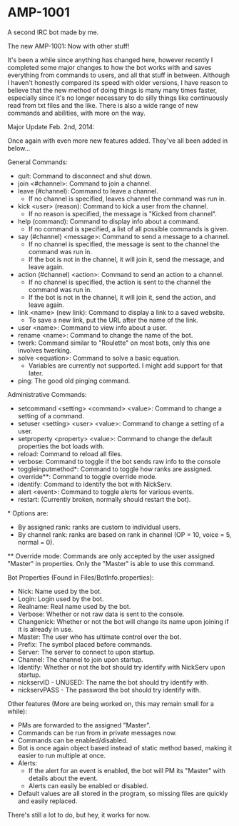 AMP-1001
========

A second IRC bot made by me.

The new AMP-1001: Now with other stuff!

It's been a while since anything has changed here, however recently I completed some major changes to how the bot works with and saves everything from commands to users, and all that stuff in between. Although I haven't honestly compared its speed with older versions, I have reason to believe that the new method of doing things is many many times faster, especially since it's no longer necessary to do silly things like continuously read from txt files and the like. There is also a wide range of new commands and abilities, with more on the way.

Major Update Feb. 2nd, 2014:

Once again with even more new features added. They've all been added in below...


General Commands:
- quit: Command to disconnect and shut down.
- join <#channel>: Command to join a channel.
- leave (#channel): Command to leave a channel. 
    - If no channel is specified, leaves channel the command was run in.
- kick \<user> (reason): Command to kick a user from the channel.
    - If no reason is specified, the message is "Kicked from channel".
- help (command): Command to display info about a command.
    - If no command is specified, a list of all possible commands is given.
- say (#channel) \<message>: Command to send a message to a channel.
    - If no channel is specified, the message is sent to the channel the command was run in.
    - If the bot is not in the channel, it will join it, send the message, and leave again.
- action (#channel) \<action>: Command to send an action to a channel.
    - If no channel is specified, the action is sent to the channel the command was run in.
    - If the bot is not in the channel, it will join it, send the action, and leave again.
- link \<name> (new link): Command to display a link to a saved website.
    - To save a new link, put the URL after the name of the link.
- user \<name>: Command to view info about a user.
- rename \<name>: Command to change the name of the bot.
- twerk: Command similar to "Roulette" on most bots, only this one involves twerking.
- solve \<equation>: Command to solve a basic equation.
    - Variables are currently not supported. I might add support for that later.
- ping: The good old pinging command.

Administrative Commands:
- setcommand \<setting> \<command> \<value>: Command to change a setting of a command.
- setuser \<setting> \<user> \<value>: Command to change a setting of a user.
- setproperty \<property> \<value>: Command to change the default properties the bot loads with.
- reload: Command to reload all files.
- verbose: Command to toggle if the bot sends raw info to the console
- toggleinputmethod*: Command to toggle how ranks are assigned.
- override**: Command to toggle override mode.
- identify: Command to identify the bot with NickServ.
- alert \<event>: Command to toggle alerts for various events.
- restart: (Currently broken, normally should restart the bot).

\* Options are:
- By assigned rank: ranks are custom to individual users.
- By channel rank: ranks are based on rank in channel (OP = 10, voice = 5, normal = 0).

** Override mode: Commands are only accepted by the user assigned "Master" in properties. Only the "Master" is able to use this command.

Bot Properties (Found in Files/BotInfo.properties):
- Nick: Name used by the bot.
- Login: Login used by the bot.
- Realname: Real name used by the bot.
- Verbose: Whether or not raw data is sent to the console.
- Changenick: Whether or not the bot will change its name upon joining if it is already in use.
- Master: The user who has ultimate control over the bot.
- Prefix: The symbol placed before commands.
- Server: The server to connect to upon startup.
- Channel: The channel to join upon startup.
- Identify: Whether or not the bot should try identify with NickServ upon startup.
- nickservID - UNUSED: The name the bot should try identify with.
- nickservPASS - The password the bot should try identify with.

Other features (More are being worked on, this may remain small for a while):
- PMs are forwarded to the assigned "Master".
- Commands can be run from in private messages now.
- Commands can be enabled/disabled.
- Bot is once again object based instead of static method based, making it easier to run multiple at once.
- Alerts:
    - If the alert for an event is enabled, the bot will PM its "Master" with details about the event.
    - Alerts can easily be enabled or disabled.
- Default values are all stored in the program, so missing files are quickly and easily replaced.

There's still a lot to do, but hey, it works for now.
